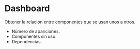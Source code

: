 # Dashboard

Obtener la relación entre componentes que se usan unos a otros.

- Número de apariciones.
- Componentes sin uso.
- Dependencias.
